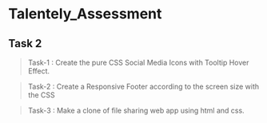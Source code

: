 
# Talentely_Assessment

## Task 2

> Task-1 : Create the pure CSS Social Media Icons with Tooltip Hover Effect.

> Task-2 : Create a Responsive Footer according to the screen size with the CSS

> Task-3 : Make a clone of file sharing web app using html and css.
